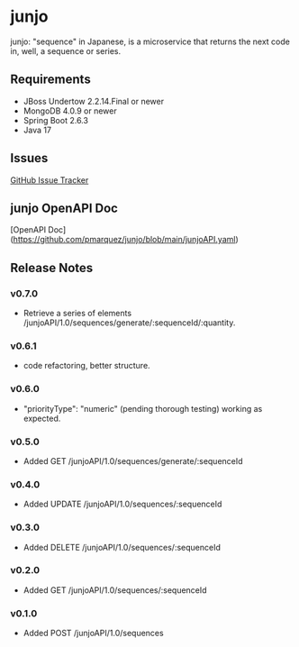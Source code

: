 # junjo
junjo: "sequence" in Japanese, is a microservice that returns the next code in, well, a sequence or series.

## Requirements
* JBoss Undertow 2.2.14.Final or newer
* MongoDB 4.0.9 or newer
* Spring Boot 2.6.3
* Java 17

## Issues
[GitHub Issue Tracker](https://github.com/pmarquez/junjo/issues)

## junjo OpenAPI Doc
[OpenAPI Doc] (https://github.com/pmarquez/junjo/blob/main/junjoAPI.yaml)

## Release Notes
### v0.7.0
* Retrieve a series of elements /junjoAPI/1.0/sequences/generate/:sequenceId/:quantity.

### v0.6.1
* code refactoring, better structure.

### v0.6.0
* "priorityType": "numeric" (pending thorough testing) working as expected.

### v0.5.0
* Added GET /junjoAPI/1.0/sequences/generate/:sequenceId

### v0.4.0
* Added UPDATE /junjoAPI/1.0/sequences/:sequenceId

### v0.3.0
* Added DELETE /junjoAPI/1.0/sequences/:sequenceId

### v0.2.0
* Added GET    /junjoAPI/1.0/sequences/:sequenceId

### v0.1.0
* Added POST   /junjoAPI/1.0/sequences
